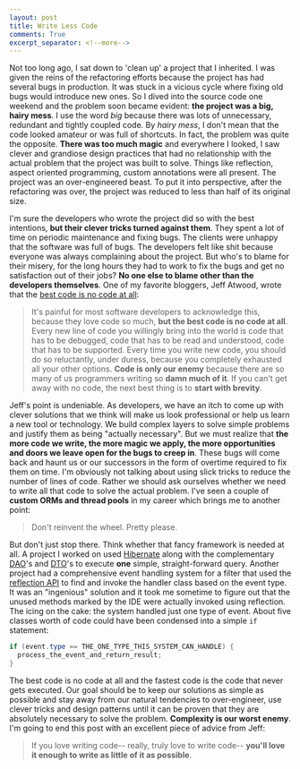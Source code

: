 ```yaml
---
layout: post
title: Write Less Code
comments: True
excerpt_separator: <!--more-->
---
```


Not too long ago, I sat down to 'clean up' a project that I inherited. I was given the reins of the refactoring efforts because the project has had several bugs in production. It was stuck in a vicious cycle where fixing old bugs would introduce new ones. So I dived into the source code one weekend and the problem soon became evident: **the project was a big, hairy mess**. I use the word *big* because there was lots of unnecessary, redundant and tightly coupled code. By *hairy mess*, I don't mean that the code looked amateur or was full of shortcuts. In fact, the problem was quite the opposite. **There was too much magic** and everywhere I looked, I saw clever and grandiose design practices that had no relationship with the actual problem that the project was built to solve. Things like reflection, aspect oriented programming, custom annotations were all present. The project was an over-engineered beast. To put it into perspective, after the refactoring was over, the project was reduced to less than half of its original size.

<!--more-->

 I'm sure the developers who wrote the project did so with the best intentions, **but their clever tricks turned against them**. They spent a lot of time on periodic maintenance and fixing bugs. The clients were unhappy that the software was full of bugs. The developers felt like shit because everyone was always complaining about the project. But who's to blame for their misery, for the long hours they had to work to fix the bugs and get no satisfaction out of their jobs? **No one else to blame other than the developers themselves**. One of my favorite bloggers, Jeff Atwood, wrote that the [best code is no code at all](https://blog.codinghorror.com/the-best-code-is-no-code-at-all/):

> It's painful for most software developers to acknowledge this, because they love code so much, **but the best code is no code at all**. Every new line of code you willingly bring into the world is code that has to be debugged, code that has to be read and understood, code that has to be supported. Every time you write new code, you should do so reluctantly, under duress, because you completely exhausted all your other options. **Code is only our enemy** because there are so many of us programmers writing so **damn much of it**. If you can't get away with no code, the next best thing is to **start with brevity**.

Jeff's point is undeniable. As developers, we have an itch to come up with clever solutions that we think will make us look professional or help us learn a new tool or technology. We build complex layers to solve simple problems and justify them as being "actually necessary". But we must realize that **the more code we write, the more magic we apply, the more opportunities and doors we leave open for the bugs to creep in**. These bugs will come back and haunt us or our successors in the form of overtime required to fix them on time. I'm obviously not talking about using slick tricks to reduce the number of lines of code. Rather we should ask ourselves whether we need to write all that code to solve the actual problem. I've seen a couple of **custom ORMs and thread pools** in my career which brings me to another point:

> Don't reinvent the wheel. Pretty please.

But don't just stop there. Think whether that fancy framework is needed at all. A project I worked on used [Hibernate](http://hibernate.org/) along with the complementary [DAO](https://en.wikipedia.org/wiki/Data_access_object)'s and [DTO](https://en.wikipedia.org/wiki/Data_transfer_object)'s to execute **one** simple, straight-forward query. Another project had a comprehensive event handling system for a filter that used the [reflection API](https://docs.oracle.com/javase/tutorial/reflect/) to find and invoke the handler class based on the event type. It was an "ingenious" solution and it took me sometime to figure out that the unused methods marked by the IDE were actually invoked using reflection. The icing on the cake: the system handled just one type of event. About five classes worth of code could have been condensed into a simple `if` statement:

```java
if (event.type == THE_ONE_TYPE_THIS_SYSTEM_CAN_HANDLE) {
  process_the_event_and_return_result;
}
```

The best code is no code at all and the fastest code is the code that never gets executed. Our goal should be to keep our solutions as simple as possible and stay away from our natural tendencies to over-engineer, use clever tricks and design patterns until it can be proven that they are absolutely necessary to solve the problem. **Complexity is our worst enemy**. I'm going to end this post with an excellent piece of advice from Jeff:

> If you love writing code-- really, truly love to write code-- **you'll love it enough to write as little of it as possible**.
